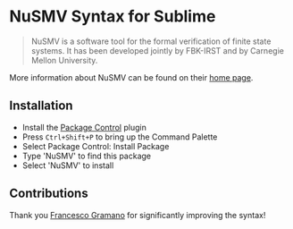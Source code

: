# NuSMV Syntax for Sublime 

> NuSMV is a software tool for the formal verification of finite state systems. It has been developed jointly by FBK-IRST and by Carnegie Mellon University.

More information about NuSMV can be found on their [home page](http://nusmv.fbk.eu/NuSMV/).

## Installation

  * Install the [Package Control](https://packagecontrol.io/installation) plugin
  * Press `Ctrl+Shift+P` to bring up the Command Palette
  * Select Package Control: Install Package
  * Type 'NuSMV' to find this package
  * Select 'NuSMV' to install

## Contributions 

Thank you [Francesco Gramano](https://github.com/g2graman) for significantly improving the syntax! 
